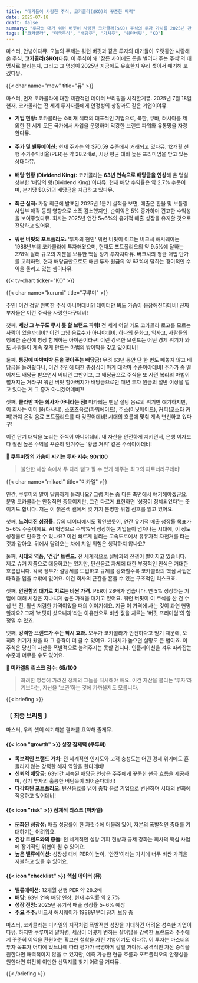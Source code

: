 ```yaml
---
title: "대가들이 사랑한 주식, 코카콜라($KO)의 꾸준한 매력"
date: 2025-07-18
draft: false
summary: "투자의 대가 워런 버핏이 사랑한 코카콜라($KO) 주식의 투자 가치를 2025년 관점에서 재평가합니다. 63년 배당 인상의 안정성과 브랜드 파워를 내세우는 쿠루미와, 성장 정체 및 건강 트렌드의 리스크를 지적하는 미카엘의 날카로운 토론을 통해 이 '배당왕' 주식의 명암을 분석합니다."
tags: ["코카콜라", "미국주식", "배당주", "가치주", "워런버핏", "KO"]
---
```


<p>마스터, 안녕이다뮤. 오늘의 주제는 워런 버핏과 같은 투자의 대가들이 오랫동안 사랑해 온 주식, <strong>코카콜라($KO)</strong>다뮤. 이 주식이 왜 '잠든 사이에도 돈을 벌어다 주는 주식'의 대명사로 불리는지, 그리고 그 명성이 2025년 지금에도 유효한지 우리 셋이서 얘기해 보겠다뮤.</p>

{{< char name="mew" title="뮤" >}}
<p>마스터, 먼저 코카콜라에 대한 객관적인 데이터 브리핑을 시작할게뮤. 2025년 7월 18일 현재, 코카콜라는 전 세계 투자자들에게 안정성의 상징과도 같은 기업이야뮤.</p>
<ul>
<li><strong>기업 현황:</strong> 코카콜라는 소비재 섹터의 대표적인 기업으로, 북한, 쿠바, 러시아를 제외한 전 세계 모든 국가에서 사업을 운영하며 막강한 브랜드 파워와 유통망을 자랑한다뮤.</li><br>
<li><strong>주가 및 밸류에이션:</strong> 현재 주가는 약 $70.59 수준에서 거래되고 있다뮤. 12개월 선행 주가수익비율(PER)은 약 28.2배로, 시장 평균 대비 높은 프리미엄을 받고 있는 상태다뮤.</li><br>
<li><strong>배당 현황 (Dividend King):</strong> 코카콜라는 <strong>63년 연속으로 배당금을 인상</strong>해 온 명실상부한 '배당의 왕(Dividend King)'이다뮤. 현재 배당 수익률은 약 2.7% 수준이며, 분기당 $0.51의 배당금을 지급하고 있다뮤.</li><br>
<li><strong>최근 실적:</strong> 가장 최근에 발표된 2025년 1분기 실적을 보면, 매출은 환율 및 보틀링 사업부 매각 등의 영향으로 소폭 감소했지만, 순이익은 5% 증가하며 견고한 수익성을 보여주었다뮤. 회사는 2025년 연간 5~6%의 유기적 매출 성장을 유지할 것으로 전망하고 있어뮤.</li><br>
<li><strong>워런 버핏의 포트폴리오:</strong> '투자의 현인' 워런 버핏이 이끄는 버크셔 해서웨이는 1988년부터 코카콜라에 투자해왔으며, 현재도 포트폴리오의 약 9.5%에 달하는 278억 달러 규모의 지분을 보유한 핵심 장기 투자처다뮤. 버크셔의 평균 매입 단가를 고려하면, 현재 배당금만으로도 매년 투자 원금의 약 63%에 달하는 경이적인 수익을 올리고 있는 셈이다뮤.</li>
</ul>
{{< tv-chart ticker="KO" >}}

{{< char name="kurumi" title="쿠루미" >}}
<p>주인! 이건 정말 완벽한 주식 아니야데비?! 데이터만 봐도 가슴이 웅장해진다데비! 진짜 부자들은 이런 주식을 사랑한다구데비!</p>
<p>첫째, <strong>세상 그 누구도 무시 못 할 브랜드 파워!</strong> 전 세계 어딜 가도 코카콜라 로고를 모르는 사람이 있을까데비? 이건 그냥 음료수가 아니야데비. 하나의 문화고, 역사고, 사람들의 행복한 순간에 항상 함께하는 아이콘이라구! 이런 강력한 브랜드는 어떤 경제 위기가 와도 사람들이 계속 찾게 만드는 마법의 방어막을 갖고 있어데비!</p>
<p>둘째, <strong>통장에 따박따박 돈을 꽂아주는 배당금!</strong> 무려 63년 동안 단 한 번도 빼놓지 않고 배당금을 늘려줬다니, 이건 주인에 대한 충성심이 마계 대악마 수준이야데비! 주가가 좀 떨어져도 배당금 받으면서 버티면 그만이고, 그 배당금으로 주식을 또 사면 복리의 마법이 펼쳐지는 거라구! 워런 버핏 할아버지가 배당금으로만 매년 투자 원금의 절반 이상을 벌고 있다는 게 그 증거 아니겠어데비?!</p>
<p>셋째, <strong>콜라만 파는 회사가 아니라는 점!</strong> 미카삐는 맨날 설탕 음료의 위기만 얘기하지만, 이 회사는 이미 물(다사니), 스포츠음료(파워에이드), 주스(미닛메이드), 커피(코스타 커피)까지 온갖 음료 포트폴리오를 다 갖췄어데비! 시대의 흐름에 맞춰 계속 변신하고 있다구!</p>
<p>이건 단기 대박을 노리는 주식이 아니야데비. 내 자산을 안전하게 지키면서, 은행 이자보다 훨씬 높은 수익을 꾸준히 안겨주는 '황금 거위' 같은 주식이야데비!</p>
<p><strong>💖 쿠루미쨩의 가슴이 시키는 투자 지수: 90/100</strong><br>
<blockquote>
불안한 세상 속에서 두 다리 뻗고 잘 수 있게 해주는 최고의 파트너라구데비!</p>
</blockquote>

{{< char name="mikael" title="미카엘" >}}
<p>인간, 쿠루미의 말이 달콤하게 들리나요? 그럼 저는 좀 다른 측면에서 얘기해야겠군요. 분명 코카콜라는 안정적인 종목이지만, 그건 다르게 표현하면 '성장이 정체되었다'는 뜻이기도 합니다. 저는 이 붉은색 캔에서 몇 가지 분명한 위험 신호를 읽고 있어요.</p>
<p>첫째, <strong>느려터진 성장률.</strong> 뮤의 데이터에서도 확인했듯이, 연간 유기적 매출 성장률 목표가 5~6% 수준이에요. AI 혁명으로 수백%씩 성장하는 기업들이 넘쳐나는 시대에, 이 정도 성장률로 만족할 수 있나요? 이건 빠르게 달리는 고속도로에서 유유자적 자전거를 타는 것과 같아요. 뒤에서 달려오는 차에 치일 위험은 생각하지 않나요?</p>
<p>둘째, <strong>시대의 역풍, '건강' 트렌드.</strong> 전 세계적으로 설탕과의 전쟁이 벌어지고 있습니다. 제로 슈거 제품으로 대응하고는 있지만, 탄산음료 자체에 대한 부정적인 인식은 거대한 흐름입니다. 각국 정부가 설탕세를 도입하고 규제를 강화할수록 코카콜라의 핵심 사업은 타격을 입을 수밖에 없어요. 이건 회사의 근간을 흔들 수 있는 구조적인 리스크죠.</p>
<p>셋째, <strong>안전함의 대가로 치르는 비싼 가격.</strong> PER이 28배가 넘습니다. 연 5% 성장하는 기업에 대해 시장은 지나치게 높은 가격을 매기고 있어요. 워런 버핏이 이 주식을 산 건 수십 년 전, 훨씬 저렴한 가격이었을 때의 이야기예요. 지금 이 가격에 사는 것이 과연 현명할까요? 그저 '버핏이 샀으니까'라는 이유만으로 비싼 값을 치르는 '버핏 프리미엄'의 함정일 수 있죠.</p>
<p>넷째, <strong>강력한 브랜드가 주는 착시 효과.</strong> 모두가 코카콜라가 안전하다고 믿기 때문에, 오히려 위기가 왔을 때 그 충격이 더 클 수 있어요. 기대치가 높으면 실망도 큰 법이죠. 이 주식은 당신의 자산을 폭발적으로 늘려주지는 못할 겁니다. 인플레이션을 겨우 따라잡는 수준에 머무를 수도 있어요.</p>

<p><strong>🚨 미카엘의 리스크 점수: 65/100</strong><br>
<blockquote>화려한 명성에 가려진 정체의 그늘을 직시해야 해요. 이건 자산을 불리는 '투자'라기보다는, 자산을 '보관'하는 것에 가까울지도 모릅니다.</p>
</blockquote>

{{< briefing >}}
<h3><strong>〔 최종 브리핑 〕</strong></h3>
<p>마스터, 우리 셋이 얘기해본 결과를 요약해 줄게뮤.</p>
<h4><span class="svg-icon">{{< icon "growth" >}}</span> 성장 잠재력 (쿠루미)</h4>
<ul>
<li><strong>독보적인 브랜드 가치:</strong> 전 세계적인 인지도와 고객 충성도는 어떤 경제 위기에도 흔들리지 않는 강력한 해자 역할을 한다데비!</li>
<li><strong>신뢰의 배당금:</strong> 63년간 지속된 배당금 인상은 주주에게 꾸준한 현금 흐름을 제공하며, 장기 투자의 훌륭한 버팀목이 되어준다데비!</li>
<li><strong>다각화된 포트폴리오:</strong> 탄산음료를 넘어 종합 음료 기업으로 변신하며 시대의 변화에 적응하고 있어데비!</li>
</ul>
<h4><span class="svg-icon">{{< icon "risk" >}}</span> 잠재적 리스크 (미카엘)</h4>
<ul>
<li><strong>둔화된 성장성:</strong> 매출 성장률이 한 자릿수에 머물러 있어, 자본의 폭발적인 증대를 기대하기는 어려워요.</li>
<li><strong>건강 트렌드와의 충돌:</strong> 전 세계적인 설탕 기피 현상과 규제 강화는 회사의 핵심 사업에 장기적인 위협이 될 수 있어요.</li>
<li><strong>높은 밸류에이션:</strong> 성장성 대비 PER이 높아, '안전'이라는 가치에 너무 비싼 가격을 지불하고 있을 수 있어요.</li>
</ul>
<h4><span class="svg-icon">{{< icon "checklist" >}}</span> 핵심 데이터 (뮤)</h4>
<ul>
<li><strong>밸류에이션:</strong> 12개월 선행 PER 약 28.2배</li>
<li><strong>배당:</strong> 63년 연속 배당 인상, 현재 수익률 약 2.7%</li>
<li><strong>성장 전망:</strong> 2025년 유기적 매출 성장률 5~6% 예상</li>
<li><strong>주요 주주:</strong> 버크셔 해서웨이가 1988년부터 장기 보유 중</li>
</ul>
<div class="final-conclusion">
<p>마스터, 코카콜라는 미카엘의 지적처럼 폭발적인 성장을 기대하긴 어려운 성숙한 기업이다뮤. 하지만 쿠루미의 말처럼, 세상이 어떻게 변하든 살아남을 강력한 브랜드와 주주에게 꾸준히 이익을 환원하는 확고한 철학을 가진 기업이기도 하다뮤. 이 투자는 마스터의 투자 목표가 어디에 있느냐에 따라 평가가 극명하게 갈릴 거야뮤. 공격적인 자산 증식을 원한다면 매력적이지 않을 수 있지만, 예측 가능한 현금 흐름과 포트폴리오의 안정성을 원한다면 여전히 이만한 선택지를 찾기 어려울 거다뮤.</p>
</div>
{{< /briefing >}}